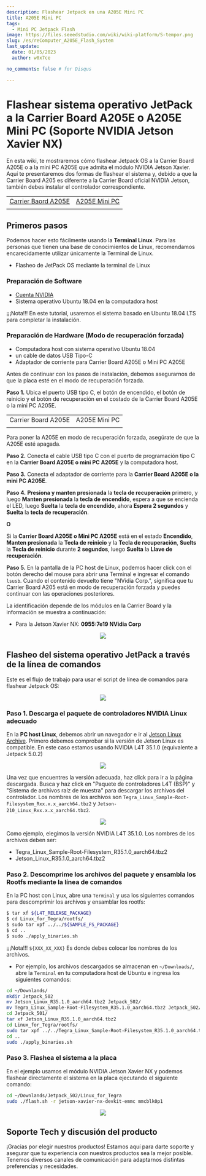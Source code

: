 ```yaml
---
description: Flashear Jetpack en una A205E Mini PC
title: A205E Mini PC
tags:
  - Mini PC Jetpack Flash
image: https://files.seeedstudio.com/wiki/wiki-platform/S-tempor.png
slug: /es/reComputer_A205E_Flash_System
last_update:
  date: 01/05/2023
  author: w0x7ce

no_comments: false # for Disqus

---
```

<!-- ---
name: 
category: 
bzurl: 
prodimagename:
surveyurl: 
sku: 
tags:
--- -->

# Flashear sistema operativo JetPack a la Carrier Board A205E o A205E Mini PC (Soporte NVIDIA Jetson Xavier NX)

En esta wiki, te mostraremos cómo flashear Jetpack OS a la Carrier Board A205E o a la mini PC A205E que admita el módulo NVIDIA Jetson Xavier. Aquí te presentaremos dos formas de flashear el sistema y, debido a que la Carrier Board A205 es diferente a la Carrier Board oficial NVIDIA Jetson, también debes instalar el controlador correspondiente.

<div align="center">
  <table>
    <tbody><tr>
        <td align="center"><a href="https://www.seeedstudio.com/A205E-Carrier-Board-for-Jetson-Nano-Xavier-NX-p-5496.html" target="_blank"><span>Carrier Baord A205E</span></a></td>
        <td align="center"><a href="https://www.seeedstudio.com/A205E-Mini-PC-with-128GB-SSD-p-5495.html" target="_blank"><span>A205E Mini PC</span></a></td>
    </tr>
      <tr>
        <td align="center">
          <a href="https://www.seeedstudio.com/A205E-Carrier-Board-for-Jetson-Nano-Xavier-NX-p-5496.html" target="_blank" rel="noopener"><img width={350} src="https://media-cdn.seeedstudio.com/media/catalog/product/cache/b5e839932a12c6938f4f9ff16fa3726a/5/_/5_7_1.png" alt /></a>
        </td>
        <td align="center">
          <a href="https://www.seeedstudio.com/A205E-Mini-PC-with-128GB-SSD-p-5495.html" target="_blank" rel="noopener"><img width={380} src="https://media-cdn.seeedstudio.com/media/catalog/product/cache/b5e839932a12c6938f4f9ff16fa3726a/1/_/1_9_2.png" alt /></a>
        </td>
      </tr>
    </tbody></table>
</div>

## Primeros pasos

Podemos hacer esto fácilmente usando la **Terminal Linux**. Para las personas que tienen una base de conocimientos de Linux, recomendamos encarecidamente utilizar únicamente la Terminal de Linux.

- Flasheo de JetPack OS mediante la terminal de Linux

### Preparación de Software

- <a href="https://developer.nvidia.com/login" target="_blank"><span>Cuenta NVIDIA</span></a>
- Sistema operativo Ubuntu 18.04 en la computadora host

¡¡¡Nota!!!
	En este tutorial, usaremos el sistema basado en Ubuntu 18.04 LTS para completar la instalación.

### Preparación de Hardware (Modo de recuperación forzada)

* Computadora host con sistema operativo Ubuntu 18.04
* un cable de datos USB Tipo-C
* Adaptador de corriente para Carrier Board A205E o Mini PC A205E

Antes de continuar con los pasos de instalación, debemos asegurarnos de que la placa esté en el modo de recuperación forzada.

**Paso 1.** Ubica el puerto USB tipo C, el botón de encendido, el botón de reinicio y el botón de recuperación en el costado de la Carrier Board A205E o la mini PC A205E.

<div align="center">
  <table>
    <tbody><tr>
        <td align="center">Carrier Board A205E</td>
        <td align="center">A205E Mini PC</td>
    </tr>
      <tr>
        <td align="center">
          <a href="https://www.seeedstudio.com/A205E-Carrier-Board-for-Jetson-Nano-Xavier-NX-p-5496.html" target="_blank" rel="noopener"><img width={350} src="https://media-cdn.seeedstudio.com/media/catalog/product/cache/b5e839932a12c6938f4f9ff16fa3726a/a/n/antenna_dc_jack_io_controller_20_pin_1_.png" alt /></a>
        </td>
        <td align="center">
          <a href="https://www.seeedstudio.com/A205E-Mini-PC-with-128GB-SSD-p-5495.html" target="_blank" rel="noopener"><img width={380} src="https://media-cdn.seeedstudio.com/media/catalog/product/cache/b5e839932a12c6938f4f9ff16fa3726a/2/_/2_8_3.png" alt /></a>
        </td>
      </tr>
    </tbody></table>
</div>


Para poner la A205E en modo de recuperación forzada, asegúrate de que la A205E esté apagada.

**Paso 2.** Conecta el cable USB tipo C con el puerto de programación tipo C en la **Carrier Board A205E o mini PC A205E** y la computadora host.

**Paso 3.** Conecta el adaptador de corriente para la **Carrier Board A205E o la mini PC A205E**.

**Paso 4.** **Presiona y manten presionada** la **tecla de recuperación** primero, y luego **Manten presionada** la **tecla de encendido**, espera a que se encienda el LED, luego **Suelta** la **tecla de encendido**, ahora **Espera 2 segundos** y **Suelta** la **tecla de recuperación**.

**O**

Si la **Carrier Board A205E o Mini PC A205E** está en el estado **Encendido**, **Manten presionada** la **Tecla de reinicio** y la **Tecla de recuperación**, **Suelts** la **Tecla de reinicio** durante **2 segundos**, luego **Suelta** la **Llave de recuperación**.

**Paso 5.** En la pantalla de la PC host de Linux, podemos hacer click con el botón derecho del mouse para abrir una Terminal e ingresar el comando `lsusb`. Cuando el contenido devuelto tiene "NVidia Corp.", significa que tu Carrier Board A205 está en modo de recuperación forzada y puedes continuar con las operaciones posteriores.

La identificación depende de los módulos en la Carrier Board y la información se muestra a continuación:

- Para la Jetson Xavier NX: **0955:7e19 NVidia Corp**

<div align="center"><img width={700} src="https://files.seeedstudio.com/wiki/A203E/NX_lsusb.png" /></div>


## Flasheo del sistema operativo JetPack a través de la línea de comandos

Este es el flujo de trabajo para usar el script de línea de comandos para flashear Jetpack OS:

<div align="center"><img width={800} src="https://files.seeedstudio.com/wiki/reComputer-Jetson-Nano/17_3.png" /></div>


### Paso 1. Descarga el paquete de controladores NVIDIA Linux adecuado

En la **PC host Linux**, debemos abrir un navegador e ir al <a href="https://developer.nvidia.com/embedded/jetson-linux-archive" target="_blank"><span>Jetson Linux Archive</span></a>. Primero debemos comprobar si la versión de Jetson Linux es compatible. En este caso estamos usando NVIDIA L4T 35.1.0 (equivalente a Jetpack 5.0.2)

<div align="center"><img width={800} src="https://files.seeedstudio.com/wiki/A203E/select_35_1.png" /></div>


Una vez que encuentres la versión adecuada, haz click para ir a la página descargada. Busca y haz click en "Paquete de controladores L4T (BSP)" y "Sistema de archivos raíz de muestra" para descargar los archivos del controlador. Los nombres de los archivos son `Tegra_Linux_Sample-Root-Filesystem_Rxx.x.x_aarch64.tbz2` y `Jetson-210_Linux_Rxx.x.x_aarch64.tbz2`.

<div align="center"><img width={800} src="https://files.seeedstudio.com/wiki/A203E/download_files.png" /></div>


Como ejemplo, elegimos la versión NVIDIA L4T 35.1.0. Los nombres de los archivos deben ser:

- Tegra_Linux_Sample-Root-Filesystem_R35.1.0_aarch64.tbz2
- Jetson_Linux_R35.1.0_aarch64.tbz2

### Paso 2. Descomprime los archivos del paquete y ensambla los Rootfs mediante la línea de comandos

En la PC host con Linux, abre una ``Terminal`` y usa los siguientes comandos para descomprimir los archivos y ensamblar los rootfs:

```sh
$ tar xf ${L4T_RELEASE_PACKAGE}
$ cd Linux_for_Tegra/rootfs/
$ sudo tar xpf ../../${SAMPLE_FS_PACKAGE}
$ cd ..
$ sudo ./apply_binaries.sh
```

¡¡¡Nota!!!
    `${XXX_XX_XXX}` Es donde debes colocar los nombres de los archivos.

* Por ejemplo, los archivos descargados se almacenan en `~/Downloads/`, abre la ``Terminal`` en tu computadora host de Ubuntu e ingresa los siguientes comandos:

```bash
cd ~/Downlands/
mkdir Jetpack_502
mv Jetson_Linux_R35.1.0_aarch64.tbz2 Jetpack_502/
mv Tegra_Linux_Sample-Root-Filesystem_R35.1.0_aarch64.tbz2 Jetpack_502/
cd Jetpack_501/
tar xf Jetson_Linux_R35.1.0_aarch64.tbz2
cd Linux_for_Tegra/rootfs/
sudo tar xpf ../../Tegra_Linux_Sample-Root-Filesystem_R35.1.0_aarch64.tbz2
cd ..
sudo ./apply_binaries.sh
```

### Paso 3. Flashea el sistema a la placa

En el ejemplo usamos el módulo NVIDIA Jetson Xavier NX y podemos flashear directamente el sistema en la placa ejecutando el siguiente comando:

```sh
cd ~/Downlands/Jetpack_502/Linux_for_Tegra
sudo ./flash.sh -r jetson-xavier-nx-devkit-emmc mmcblk0p1
```

<div align="center"><img width={800} src="https://files.seeedstudio.com/wiki/reComputer-Jetson-Nano/19.png" /></div>


## Soporte Tech y discusión del producto

¡Gracias por elegir nuestros productos! Estamos aquí para darte soporte y asegurar que tu experiencia con nuestros productos sea la mejor posible. Tenemos diversos canales de comunicación para adaptarnos distintas preferencias y necesidades.

<div class="button_tech_support_container">
<a href="https://forum.seeedstudio.com/" class="button_forum"></a> 
<a href="https://www.seeedstudio.com/contacts" class="button_email"></a>
</div>

<div class="button_tech_support_container">
<a href="https://discord.gg/eWkprNDMU7" class="button_discord"></a> 
<a href="https://github.com/Seeed-Studio/wiki-documents/discussions/69" class="button_discussion"></a>
</div>
